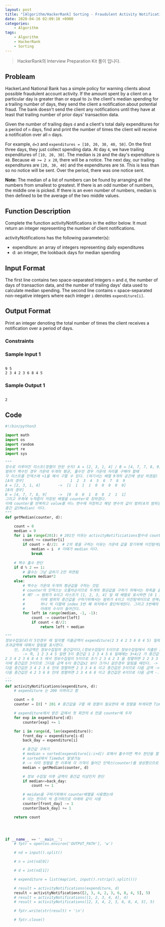 ```yaml
---
layout: post
title: "[Algorithm/HackerRank] Sorting - Fraudulent Activity Notifications"
date: 2020-04-16 02:09:10 +0900
categories: 
    - Algorithm
tags:
    - Algorithm
    - HackerRank
    - Sorting
---
```


> HackerRank의 Interview Preparation Kit 풀이 입니다.

<!-- more -->


## Probleam
HackerLand National Bank has a simple policy for warning clients about possible fraudulent account activity. If the amount spent by a client on a particular day is greater than or equal to `2x` the client's median spending for a trailing number of days, they send the client a notification about potential fraud. The bank doesn't send the client any notifications until they have at least that trailing number of prior days' transaction data.

Given the number of trailing days `d` and a client's total daily expenditures for a period of `n` days, find and print the number of times the client will receive a notification over all `n` days.

For example, `d=3` and `expenditures = [10, 20, 30, 40, 50]`. On the first three days, they just collect spending data. At day `4`, we have trailing expenditures of `[10, 20, 30]`. The median is `20` and the day's expenditure is `40`. Because `40 >= 2 x 20`, there will be a notice. The next day, our trailing expenditures are `[20, 30, 40]` and the expenditures are `50`. This is less than  so no notice will be sent. Over the period, there was one notice sent.

**Note:** The median of a list of numbers can be found by arranging all the numbers from smallest to greatest. If there is an odd number of numbers, the middle one is picked. If there is an even number of numbers, median is then defined to be the average of the two middle values.

## Function Description
Complete the function activityNotifications in the editor below. It must return an integer representing the number of client notifications.

activityNotifications has the following parameter(s):
- expenditure: an array of integers representing daily expenditures
- d: an integer, the lookback days for median spending

## Input Format
The first line contains two space-separated integers `n` and `d`, the number of days of transaction data, and the number of trailing days' data used to calculate median spending.
The second line contains `n` space-separated non-negative integers where each integer `i` denotes `expenditure[i]`.

## Output Format
Print an integer denoting the total number of times the client receives a notification over a period of  days.


### Constraints

### Sample Input 1
```

9 5
2 3 4 2 3 6 8 4 5
```


### Sample Output 1
```

2
```


## Code

```python
#!/bin/python3

import math
import os
import random
import re
import sys

"""
정수로 이루어진 리스트(정렬이 안된 숫자) A = [2, 3, 1, 4] / B = [4, 7, 7, 8, 9] 가 있을 때 각각 범위가 A는 4, B는 5일 때
범위가 짝수인 경우 가운데 두개의 평균, 홀수인 경우 가운데 자리를 구해야 할때
각 리스트를 인덱스에 +1을 해서 구할 수 있다. (여기서는 배열 9개의 공간에 생성 하겠음)
[A의 경우]                     1  2  3  4  5  6  7  8  9  
A = [2, 3, 1, 4]        ->  [1  1  1  1  0  0  0  0  0]
[B의 경우]
B = [4, 7, 7, 8, 9]     ->  [0  0  0  1  0  0  2  1  1]
그리고 우측에 누적합이 저장된 배열을 counter로 칭하겠다.
이때 counter를 반복하고 value를 어느 변수에 저장하고 해당 변수의 값이 범위(A의 범위는4, B의 범위는5)를 2로 나누어 몫이 큰 시점이
중간 값(Median) 이다.
"""
def getMedian(counter, d):

    count = 0
    median = 0
    for i in range(201): # 201인 이유는 activityNotificiations함수내 counter 선언시 201까지 했으므로
        count += counter[i]
        if count > d//2:  # 2의 몫을 구하는 이유는 가운데 값을 찾기위해 이진탐색을 했기 때문
            median = i  # 이때가 median 이다.
            break
    
    # 짝수 홀수 판단
    if d % 2 == 1:
        # 홀수는 그냥 곱하기 2만 하면됨
        return median*2
    else:
        # 짝수는 가운데 두개의 평균값을 구하는 것임
        # counter의 인덱스는 오름차순이므로 두개의 평균값을 구하기 위해서는 좌측을 골라야한다.
        # 왜? -> 범위가 4이고 리스트가 [1, 2, 3, 4] 일 때 배열로 표시하면 [0 1 1 1 1] 이다.
        #       이때 범위의 중간값을 구하기위해서는 범위가 4이고 이진탐색이므로 반복을 하게되면 배열 [0 1 1 1 1]에서 값을 
        #       하나 씩 더할때 index 3번 째 위치에서 중단하게된다. 그리고 3번째의 위치는 숫자 3이지만 2를 찾기위해서는 왼쪽이므로
        #       아래의 수식이 들어간다.
        for left in range(median, -1, -1):
            count -= counter[left]
            if count < d//2:
                return left + median

"""
정보수집일(d)이 5인경우 매 일자별 지출금액이 expenditure(2 3 4 2 3 6 8 4 5) 일때
초과금액에 대해서 알림을 표시한다.
    단, 초과금액은 정보수집일의 중간값이다,(정보수집일이 5이므로 정보수집일에서 지출된 금액을 오름차순 후 해당 금액의 중간금액이 중간값)
        -> 즉, 1 2 3 4 5 일땐 3이 중간값 1 2 3 4 5 6 일때에는 3+4/2 가 중간값
2 3 4 2 3 6 8 4 5 에서 정보수집일이 5이므로 초기 2 3 4 2 3 을 정렬하면 2 2 3 3 4 이다.
이때 중간값은 3이므로 그다음 금액 6이 중간값x2 보다 크거나 같은경우 알림을 때린다. -> 6 >= 3x2 True 이므로 알림 count += 1
다음 중간값은 3 4 2 3 6 인데 정렬하면 2 3 3 4 6 이고 중간값은 3이므로 다음 금액 -> 8 >= 3x2 True 이므로 알림 count+= 1
다음 중간값은 4 2 3 6 8 인데 정렬하면 2 3 4 6 8 이고 중간값은 4이므로 다음 금액 -. 4 >= 4x2 False 이므로 알림은 하지 않는다.
...
"""
def activityNotifications(expenditure, d):
    # expenditure 는 200 이하라고 함

    count = 0
    counter = [0] * 201 # 중간값을 구할 때 정렬이 필요한데 매 정렬을 하게되면 TimeOut에 걸림

    # expenditure에서 받은 값에서 첫 회전의 d 만큼 counter에 두자
    for exp in expenditure[:d]:
        counter[exp] += 1

    for i in range(d, len(expenditure)):
        front_day = expenditure[i-d]
        back_day = expenditure[i]

        # 중간값 구하기
        # median = sorted(expenditure[i:i+d]) 로해서 홀수이면 짝수 판단을 할 수도 있지만
        # sorted에서 TimeOut 발생가능
        # -> 이미 정렬을 한 이후에 각 가격이 들어간 인덱스(counter)를 생성했으므로 이를 이용하자.
        median = getMedian(counter, d)

        # 정보 수집일 이후 금액이 중간값 이상인지 판단
        if median<=back_day:
            count += 1

        # meidan을 구하기위해서 counter배열을 사용했는데
        # 이는 한자리 씩 증가하므로 아래와 같이 사용
        counter[front_day] -= 1
        counter[back_day] += 1

    return count

    


if __name__ == '__main__':
    # fptr = open(os.environ['OUTPUT_PATH'], 'w')

    # nd = input().split()

    # n = int(nd[0])

    # d = int(nd[1])

    # expenditure = list(map(int, input().rstrip().split()))

    # result = activityNotifications(expenditure, d)
    result = activityNotifications([2, 3, 4, 2, 3, 6, 8, 4, 5], 5)
    # result = activityNotifications([1, 2, 3, 4, 4], 4)
    # result = activityNotifications([2, 3, 4, 2, 3, 6, 8, 4, 5], 5)

    # fptr.write(str(result) + '\n')

    # fptr.close()
```
